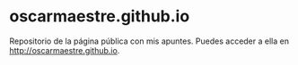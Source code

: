 oscarmaestre.github.io
======================

Repositorio de la página pública con mis apuntes. Puedes acceder a ella en <http://oscarmaestre.github.io>.
